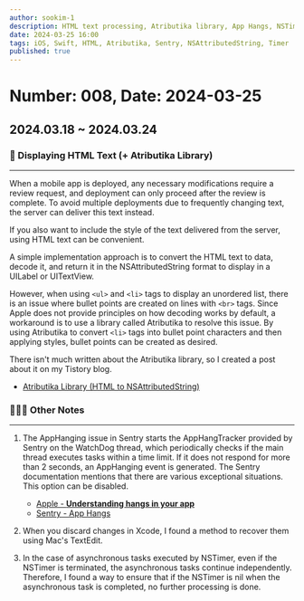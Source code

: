 ```yaml
---
author: sookim-1
description: HTML text processing, Atributika library, App Hangs, NSTimer asynchronous task handling, Xcode Discard recovery
date: 2024-03-25 16:00
tags: iOS, Swift, HTML, Atributika, Sentry, NSAttributedString, Timer
published: true
---
```

# Number: 008, Date: 2024-03-25

## 2024.03.18 ~ 2024.03.24
### 📱 Displaying HTML Text (+ Atributika Library)
---

When a mobile app is deployed, any necessary modifications require a review request, and deployment can only proceed after the review is complete. To avoid multiple deployments due to frequently changing text, the server can deliver this text instead.

If you also want to include the style of the text delivered from the server, using HTML text can be convenient. 

A simple implementation approach is to convert the HTML text to data, decode it, and return it in the NSAttributedString format to display in a UILabel or UITextView.

However, when using `<ul>` and `<li>` tags to display an unordered list, there is an issue where bullet points are created on lines with `<br>` tags. 
Since Apple does not provide principles on how decoding works by default, a workaround is to use a library called Atributika to resolve this issue. 
By using Atributika to convert `<li>` tags into bullet point characters and then applying styles, bullet points can be created as desired.

There isn't much written about the Atributika library, so I created a post about it on my Tistory blog.

- [Atributika Library (HTML to NSAttributedString)](https://sookim-1.tistory.com/2)

### 🙋🏻‍♂️ Other Notes
---

1. The AppHanging issue in Sentry starts the AppHangTracker provided by Sentry on the WatchDog thread, which periodically checks if the main thread executes tasks within a time limit. If it does not respond for more than 2 seconds, an AppHanging event is generated. The Sentry documentation mentions that there are various exceptional situations. This option can be disabled.
    - [Apple - **Understanding hangs in your app**](https://developer.apple.com/documentation/xcode/understanding-hangs-in-your-app)
    - [Sentry - App Hangs](https://docs.sentry.io/platforms/apple/configuration/app-hangs/)
   
2. When you discard changes in Xcode, I found a method to recover them using Mac's TextEdit.

3. In the case of asynchronous tasks executed by NSTimer, even if the NSTimer is terminated, the asynchronous tasks continue independently. Therefore, I found a way to ensure that if the NSTimer is nil when the asynchronous task is completed, no further processing is done.

